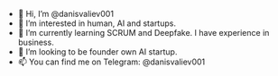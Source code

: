 - 👋 Hi, I’m @danisvaliev001
- 👀 I’m interested in human, AI and startups.
- 🌱 I’m currently learning SCRUM and Deepfake. I have experience in business.
- 💞️ I’m looking to be founder own AI startup.
- 📫 You can find me on Telegram: @danisvaliev001

<!---
danisvaliev001/danisvaliev001 is a ✨ special ✨ repository because its `README.md` (this file) appears on your GitHub profile.
You can click the Preview link to take a look at your changes.
--->
